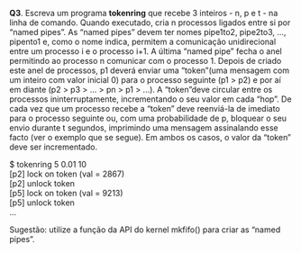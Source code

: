 **Q3**. Escreva um programa **tokenring** que recebe 3 inteiros - n, p e t - na linha de
comando. Quando executado, cria n processos ligados entre si por “named pipes”. As 
“named pipes” devem ter nomes pipe1to2, pipe2to3, ..., pipento1 e, como o nome indica, 
permitem a comunicação unidirecional entre um processo i e o processo i+1. A
última “named pipe” fecha o anel permitindo ao processo n comunicar com o processo 1. 
Depois de criado este anel de processos, p1 deverá enviar uma “token”(uma mensagem
com um inteiro com valor inicial 0) para o processo seguinte (p1 > p2) e por aí em diante
(p2 > p3 > ... > pn > p1 > ...). A “token”deve circular entre os processos ininterruptamente, 
incrementando o seu valor em cada “hop”. De cada vez que um processo 
recebe a “token” deve reenviá-la de imediato para o processo seguinte ou, com uma probabilidade 
de p, bloquear o seu envio durante t segundos, imprimindo uma mensagem
assinalando esse facto (ver o exemplo que se segue). Em ambos os casos, o valor da
“token” deve ser incrementado.

$ tokenring 5 0.01 10\
[p2] lock on token (val = 2867)\
[p2] unlock token\
[p5] lock on token (val = 9213)\
[p5] unlock token\
...

Sugestão: utilize a função da API do kernel mkfifo() para criar as “named pipes”.
